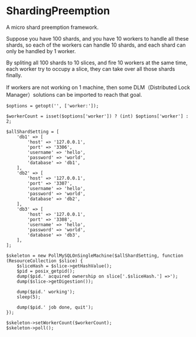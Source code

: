 # ShardingPreemption
A micro shard preemption framework.

Suppose you have 100 shards, and you have 10 workers to handle all these shards, so each of the workers can handle 10 shards, and each shard can only be handled by 1 worker.


By spliting all 100 shards to 10 slices, and fire 10 workers at the same time, each worker try to occupy a slice, they can take over all those shards finally.

If workers are not working on 1 machine, then some DLM（Distributed Lock Manager）solutions can be imported to reach that goal.

```
$options = getopt('', ['worker:']);

$workerCount = isset($options['worker']) ? (int) $options['worker'] : 2;

$allShardSetting = [
    'db1' => [
        'host' => '127.0.0.1',
        'port' => '3306',
        'username' => 'hello',
        'password' => 'world',
        'database' => 'db1',
    ],
    'db2' => [
        'host' => '127.0.0.1',
        'port' => '3307',
        'username' => 'hello',
        'password' => 'world',
        'database' => 'db2',
    ],
    'db3' => [
        'host' => '127.0.0.1',
        'port' => '3308',
        'username' => 'hello',
        'password' => 'world',
        'database' => 'db3',
    ],
];

$skeleton = new PollMySQLOnSingleMachine($allShardSetting, function (ResourceCollection $slice) {
    $sliceHash = $slice->getHashValue();
    $pid = posix_getpid();
    dump($pid.' acquired ownership on slice['.$sliceHash.'] =>');
    dump($slice->getDigestion());

    dump($pid.' working');
    sleep(5);

    dump($pid.' job done, quit');
});

$skeleton->setWorkerCount($workerCount);
$skeleton->poll();

```
